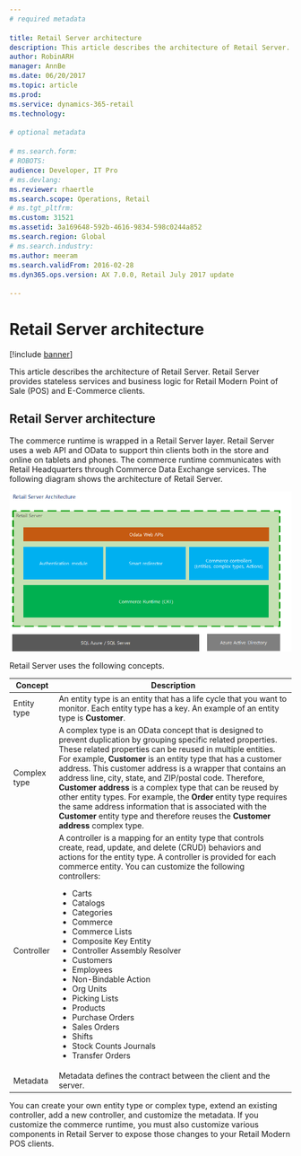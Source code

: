 ```yaml
---
# required metadata

title: Retail Server architecture
description: This article describes the architecture of Retail Server. Retail Server provides stateless services and business logic for Retail Modern Point of Sale (POS) and E-Commerce clients.
author: RobinARH
manager: AnnBe
ms.date: 06/20/2017
ms.topic: article
ms.prod: 
ms.service: dynamics-365-retail
ms.technology: 

# optional metadata

# ms.search.form: 
# ROBOTS: 
audience: Developer, IT Pro
# ms.devlang: 
ms.reviewer: rhaertle
ms.search.scope: Operations, Retail
# ms.tgt_pltfrm: 
ms.custom: 31521
ms.assetid: 3a169648-592b-4616-9834-598c0244a852
ms.search.region: Global
# ms.search.industry: 
ms.author: meeram
ms.search.validFrom: 2016-02-28
ms.dyn365.ops.version: AX 7.0.0, Retail July 2017 update

---
```


# Retail Server architecture

[!include [banner](../includes/banner.md)]

This article describes the architecture of Retail Server. Retail Server provides stateless services and business logic for Retail Modern Point of Sale (POS) and E-Commerce clients.

Retail Server architecture
--------------------------

The commerce runtime is wrapped in a Retail Server layer. Retail Server uses a web API and OData to support thin clients both in the store and online on tablets and phones. The commerce runtime communicates with Retail Headquarters through Commerce Data Exchange services. The following diagram shows the architecture of Retail Server. 

[![RetailServer](./media/retailserver.png)](./media/retailserver.png) 

Retail Server uses the following concepts.

<table>
<thead>
<tr class="header">
<th>Concept</th>
<th>Description</th>
</tr>
</thead>
<tbody>
<tr class="odd">
<td>Entity type</td>
<td>An entity type is an entity that has a life cycle that you want to monitor. Each entity type has a key. An example of an entity type is <strong>Customer</strong>.</td>
</tr>
<tr class="even">
<td>Complex type</td>
<td>A complex type is an OData concept that is designed to prevent duplication by grouping specific related properties. These related properties can be reused in multiple entities. For example, <strong>Customer</strong> is an entity type that has a customer address. This customer address is a wrapper that contains an address line, city, state, and ZIP/postal code. Therefore, <strong>Customer address</strong> is a complex type that can be reused by other entity types. For example, the <strong>Order</strong> entity type requires the same address information that is associated with the <strong>Customer</strong> entity type and therefore reuses the <strong>Customer address</strong> complex type.</td>
</tr>
<tr class="odd">
<td>Controller</td>
<td>A controller is a mapping for an entity type that controls create, read, update, and delete (CRUD) behaviors and actions for the entity type. A controller is provided for each commerce entity. You can customize the following controllers:
<ul>
<li>Carts</li>
<li>Catalogs</li>
<li>Categories</li>
<li>Commerce</li>
<li>Commerce Lists</li>
<li>Composite Key Entity</li>
<li>Controller Assembly Resolver</li>
<li>Customers</li>
<li>Employees</li>
<li>Non-Bindable Action</li>
<li>Org Units</li>
<li>Picking Lists</li>
<li>Products</li>
<li>Purchase Orders</li>
<li>Sales Orders</li>
<li>Shifts</li>
<li>Stock Counts Journals</li>
<li>Transfer Orders</li>
</ul></td>
</tr>
<tr class="even">
<td>Metadata</td>
<td>Metadata defines the contract between the client and the server.</td>
</tr>
</tbody>
</table>

You can create your own entity type or complex type, extend an existing controller, add a new controller, and customize the metadata. If you customize the commerce runtime, you must also customize various components in Retail Server to expose those changes to your Retail Modern POS clients.



